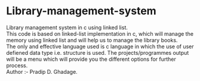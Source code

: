 # Library-management-system
Library management system in c using linked list.<br>
This code is based on linked-list implementation in c, which will manage the memory using linked list and will help us to manage the library books.<br>
The only and effective language used is c language in which the use of user defiened data type i.e. structure is used.
The projects/programmes output will be a menu which will provide you the different options for further process.<br>
Author :- Pradip D. Ghadage.
